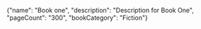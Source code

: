 {"name": "Book one",
"description": "Description for Book One",
"pageCount":  "300",
"bookCategory": "Fiction"}

